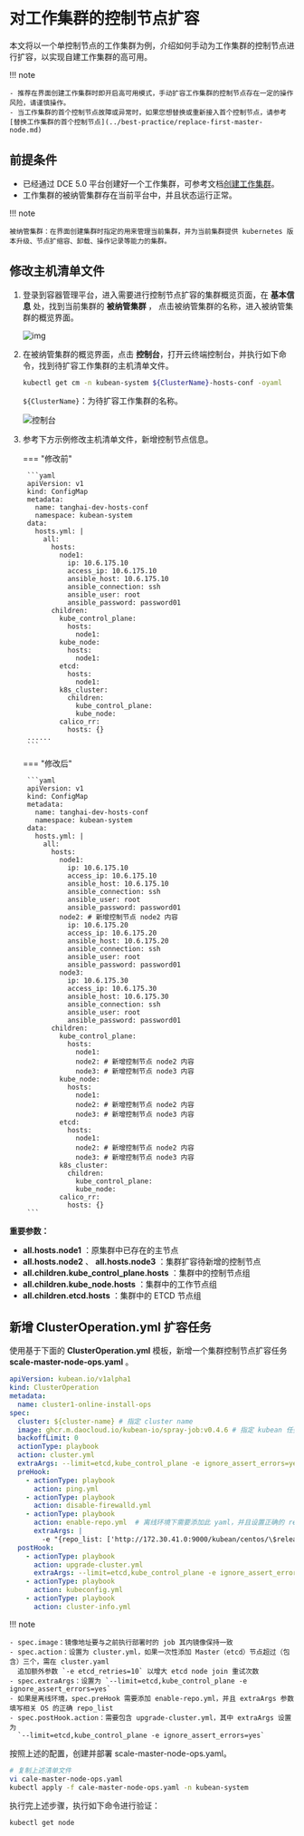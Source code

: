 # 对工作集群的控制节点扩容

本文将以一个单控制节点的工作集群为例，介绍如何手动为工作集群的控制节点进行扩容，以实现自建工作集群的高可用。

!!! note

    - 推荐在界面创建工作集群时即开启高可用模式，手动扩容工作集群的控制节点存在一定的操作风险，请谨慎操作。
    - 当工作集群的首个控制节点故障或异常时，如果您想替换或重新接入首个控制节点，请参考 [替换工作集群的首个控制节点](../best-practice/replace-first-master-node.md)

## 前提条件

- 已经通过 DCE 5.0 平台创建好一个工作集群，可参考文档[创建工作集群](../user-guide/clusters/create-cluster.md)。
- 工作集群的被纳管集群存在当前平台中，并且状态运行正常。

!!! note

    被纳管集群：在界面创建集群时指定的用来管理当前集群，并为当前集群提供 kubernetes 版本升级、节点扩缩容、卸载、操作记录等能力的集群。

## 修改主机清单文件

1. 登录到容器管理平台，进入需要进行控制节点扩容的集群概览页面，在 **基本信息** 处，找到当前集群的 **被纳管集群** ，
   点击被纳管集群的名称，进入被纳管集群的概览界面。

    ![img](https://docs.daocloud.io/daocloud-docs-images/docs/zh/docs/kpanda/images/add-master-node01.png)

2. 在被纳管集群的概览界面，点击 **控制台**，打开云终端控制台，并执行如下命令，找到待扩容工作集群的主机清单文件。

    ```bash
    kubectl get cm -n kubean-system ${ClusterName}-hosts-conf -oyaml
    ```

    `${ClusterName}`：为待扩容工作集群的名称。

    ![控制台](https://docs.daocloud.io/daocloud-docs-images/docs/zh/docs/kpanda/images/add-master-node02.png)

3. 参考下方示例修改主机清单文件，新增控制节点信息。

    === "修改前"

        ```yaml
        apiVersion: v1
        kind: ConfigMap
        metadata:
          name: tanghai-dev-hosts-conf
          namespace: kubean-system
        data:
          hosts.yml: |
            all:
              hosts:
                node1:
                  ip: 10.6.175.10 
                  access_ip: 10.6.175.10
                  ansible_host: 10.6.175.10 
                  ansible_connection: ssh
                  ansible_user: root
                  ansible_password: password01
              children:
                kube_control_plane:
                  hosts:
                    node1:
                kube_node:
                  hosts:
                    node1:
                etcd:
                  hosts:
                    node1:
                k8s_cluster:
                  children:
                    kube_control_plane:
                    kube_node:
                calico_rr:
                  hosts: {}
        ......
        ```

    === "修改后"

        ```yaml
        apiVersion: v1
        kind: ConfigMap
        metadata:
          name: tanghai-dev-hosts-conf
          namespace: kubean-system
        data:
          hosts.yml: |
            all:
              hosts:
                node1:
                  ip: 10.6.175.10
                  access_ip: 10.6.175.10 
                  ansible_host: 10.6.175.10
                  ansible_connection: ssh
                  ansible_user: root
                  ansible_password: password01
                node2: # 新增控制节点 node2 内容 
                  ip: 10.6.175.20
                  access_ip: 10.6.175.20
                  ansible_host: 10.6.175.20
                  ansible_connection: ssh
                  ansible_user: root
                  ansible_password: password01
                node3:
                  ip: 10.6.175.30 
                  access_ip: 10.6.175.30
                  ansible_host: 10.6.175.30 
                  ansible_connection: ssh
                  ansible_user: root
                  ansible_password: password01
              children:
                kube_control_plane:
                  hosts:
                    node1:
                    node2: # 新增控制节点 node2 内容 
                    node3: # 新增控制节点 node3 内容 
                kube_node:
                  hosts:
                    node1:
                    node2: # 新增控制节点 node2 内容 
                    node3: # 新增控制节点 node3 内容 
                etcd:
                  hosts:
                    node1:
                    node2: # 新增控制节点 node2 内容 
                    node3: # 新增控制节点 node3 内容 
                k8s_cluster:
                  children:
                    kube_control_plane:
                    kube_node:
                calico_rr:
                  hosts: {}
        ```

**重要参数：**

* __all.hosts.node1__ ：原集群中已存在的主节点
* __all.hosts.node2__ 、 __all.hosts.node3__ ：集群扩容待新增的控制节点
* __all.children.kube_control_plane.hosts__ ：集群中的控制节点组
* __all.children.kube_node.hosts__ ：集群中的工作节点组
* __all.children.etcd.hosts__ ：集群中的 ETCD 节点组

## 新增 ClusterOperation.yml 扩容任务

使用基于下面的 __ClusterOperation.yml__ 模板，新增一个集群控制节点扩容任务 __scale-master-node-ops.yaml__ 。

```yaml title="ClusterOperation.yml"
apiVersion: kubean.io/v1alpha1
kind: ClusterOperation
metadata:
  name: cluster1-online-install-ops
spec:
  cluster: ${cluster-name} # 指定 cluster name
  image: ghcr.m.daocloud.io/kubean-io/spray-job:v0.4.6 # 指定 kubean 任务运行的镜像
  backoffLimit: 0
  actionType: playbook
  action: cluster.yml
  extraArgs: --limit=etcd,kube_control_plane -e ignore_assert_errors=yes
  preHook:
    - actionType: playbook
      action: ping.yml
    - actionType: playbook
      action: disable-firewalld.yml
    - actionType: playbook
      action: enable-repo.yml  # 离线环境下需要添加此 yaml，并且设置正确的 repo-list(安装操作系统软件包)，以下参数值仅供参考
      extraArgs: |
        -e "{repo_list: ['http://172.30.41.0:9000/kubean/centos/\$releasever/os/\$basearch','http://172.30.41.0:9000/kubean/centos-iso/\$releasever/os/\$basearch']}"
  postHook:
    - actionType: playbook
      action: upgrade-cluster.yml
      extraArgs: --limit=etcd,kube_control_plane -e ignore_assert_errors=yes
    - actionType: playbook
      action: kubeconfig.yml
    - actionType: playbook
      action: cluster-info.yml
```

!!! note

    - spec.image：镜像地址要与之前执行部署时的 job 其内镜像保持一致
    - spec.action：设置为 cluster.yml，如果一次性添加 Master（etcd）节点超过（包含）三个，需在 cluster.yaml
      追加额外参数 `-e etcd_retries=10` 以增大 etcd node join 重试次数
    - spec.extraArgs：设置为 `--limit=etcd,kube_control_plane -e ignore_assert_errors=yes`
    - 如果是离线环境，spec.preHook 需要添加 enable-repo.yml，并且 extraArgs 参数填写相关 OS 的正确 repo_list 
    - spec.postHook.action：需要包含 upgrade-cluster.yml，其中 extraArgs 设置为
      `--limit=etcd,kube_control_plane -e ignore_assert_errors=yes`

按照上述的配置，创建并部署 scale-master-node-ops.yaml。

```bash
# 复制上述清单文件
vi cale-master-node-ops.yaml
kubectl apply -f cale-master-node-ops.yaml -n kubean-system
```

执行完上述步骤，执行如下命令进行验证：

```bash
kubectl get node
```
